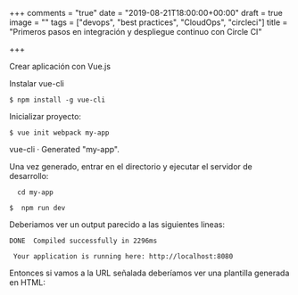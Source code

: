 +++
comments = "true"
date = "2019-08-21T18:00:00+00:00"
draft = true
image = ""
tags = ["devops", "best practices", "CloudOps", "circleci"]
title = "Primeros pasos en integración y despliegue continuo con Circle CI"

+++

Crear aplicación con Vue.js

Instalar vue-cli

    $ npm install -g vue-cli

Inicializar proyecto:

    $ vue init webpack my-app

   vue-cli · Generated "my-app".

Una vez generado, entrar en el directorio y ejecutar el servidor de desarrollo:

      cd my-app

    $  npm run dev

Deberiamos ver un output parecido a las siguientes lineas:

    DONE  Compiled successfully in 2296ms                                                                                                                                              

     Your application is running here: http://localhost:8080

Entonces si vamos a la URL señalada deberíamos ver una plantilla generada en HTML: